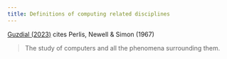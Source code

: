 ```yaml
---
title: Definitions of computing related disciplines
---
```

[Guzdial (2023)](https://cacm.acm.org/blogs/blog-cacm/273383-education-is-always-changing-we-need-to-define-cs-to-keep-the-good-stuff/fulltext) cites Perlis, Newell & Simon (1967)

> The study of computers and all the phenomena surrounding them.